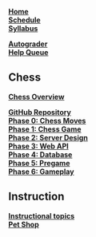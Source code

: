 [**Home**](Home)  
[**Schedule**](Home#course-schedule) <!--If structure for schedules is made, they could be moved to wiki-->  
[**Syllabus**](/instruction/syllabus/syllabus.md)  

[**Autograder**](https://cs240.click)  
[**Help Queue**](https://help.cs240.click)  

## Chess

[**Chess Overview**](/chess/chess.md)  

[**GitHub Repository**](/chess/chess-github-repository/chess-github-repository.md)  
[**Phase 0: Chess Moves**](/chess/0-chess-moves/chess-moves.md)  
[**Phase 1: Chess Game**](/chess/1-chess-game/chess-game.md)  
[**Phase 2: Server Design**](/chess/2-server-design/server-design.md)  
[**Phase 3: Web API**](/chess/3-web-api/web-api.md)  
[**Phase 4: Database**](/chess/4-database/database.md)  
[**Phase 5: Pregame**](/chess/5-pregame/pregame.md)  
[**Phase 6: Gameplay**](/chess/6-gameplay/gameplay.md)  
<!--I don't think we need to link to getting started directly through here?-->

## Instruction

[**Instructional topics**](/instruction/modules.md)  
[**Pet Shop**](/petshop/petshop.md)  
<!--Write out topics in either alphabetical or instruction order, or only parent links within modules.md-->

<!--Files not listed:
  - Chess: Code Quality Rubric
  - Phase 0: Game of Chess
  - Phase 3: TA Tips
  - Phase 4: Debugging Tips
  - Chess Phases: Getting Started (6)
  - All 40 instruction topics
-->

